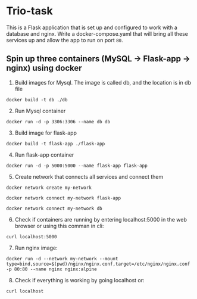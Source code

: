 # Trio-task

This is a Flask application that is set up and configured to work with a database and nginx. Write a docker-compose.yaml that will bring all these services up and allow the app to run on port `80`.

## Spin up three containers (MySQL -> Flask-app -> nginx) using docker
1. Build images for Mysql. The image is called db, and the location is in db file
```
docker build -t db ./db
```
2. Run Mysql container
```
docker run -d -p 3306:3306 --name db db 
```
3. Build image for flask-app
```
docker build -t flask-app ./flask-app
```
4. Run flask-app container 
```
docker run -d -p 5000:5000 --name flask-app flask-app
```
5. Create network that connects all services and connect them
```
docker network create my-network
```
```
docker network connect my-network flask-app
```
```
docker network connect my-network db
```
6. Check if containers are running by entering localhost:5000 in the web browser or using this comman in cli:
```
curl localhost:5000
```

7. Run nginx image:
```
docker run -d --network my-network --mount type=bind,source=$(pwd)/nginx/nginx.conf,target=/etc/nginx/nginx.conf -p 80:80 --name nginx nginx:alpine
```

8. Check if everything is working by going localhost or:
```
curl localhost
```
